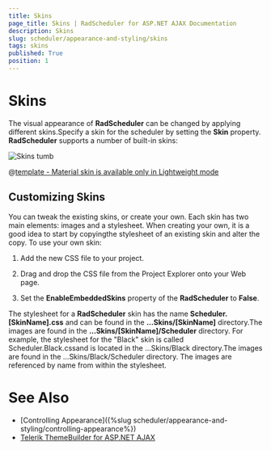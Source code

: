 ```yaml
---
title: Skins
page_title: Skins | RadScheduler for ASP.NET AJAX Documentation
description: Skins
slug: scheduler/appearance-and-styling/skins
tags: skins
published: True
position: 1
---
```


# Skins



The visual appearance of **RadScheduler** can be changed by applying different skins.Specify a skin for the scheduler by setting the **Skin** property. **RadScheduler** supports a number of built-in skins:

![Skins tumb](images/scheduler-skins.png) 


 @[template - Material skin is available only in Lightweight mode](/_templates/common/skins-notes.md#material-only-in-lightweight) 




## Customizing Skins

You can tweak the existing skins, or create your own. Each skin has two main elements: images and a stylesheet. When creating your own, it is a good idea to start by copyingthe stylesheet of an existing skin and alter the copy. To use your own skin:

1. Add the new CSS file to your project.

1. Drag and drop the CSS file from the Project Explorer onto your Web page.

1. Set the **EnableEmbeddedSkins** property of the **RadScheduler** to **False**.

The stylesheet for a **RadScheduler** skin has the name **Scheduler.[SkinName].css** and can be found in the **...Skins/[SkinName]** directory.The images are found in the **...Skins/[SkinName]/Scheduler** directory. For example, the stylesheet for the "Black" skin is called Scheduler.Black.cssand is located in the ...Skins/Black directory.The images are found in the ...Skins/Black/Scheduler directory. The images are referenced by name from within the stylesheet.

# See Also

 * [Controlling Appearance]({%slug scheduler/appearance-and-styling/controlling-appearance%})
 * [Telerik ThemeBuilder for ASP.NET AJAX](https://themebuilder.telerik.com/)



